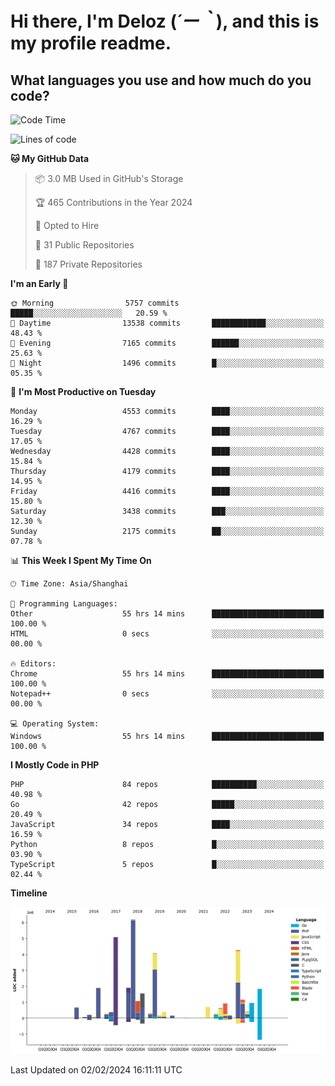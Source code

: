 # **Hi there, I'm Deloz (*´ー｀*), and this is my profile readme.**

## **What languages you use and how much do you code?**

<!--START_SECTION:waka-->
![Code Time](http://img.shields.io/badge/Code%20Time-3%2C284%20hrs%2027%20mins-blue)

![Lines of code](https://img.shields.io/badge/From%20Hello%20World%20I%27ve%20Written-35.7%20million%20lines%20of%20code-blue)

**🐱 My GitHub Data** 

> 📦 3.0 MB Used in GitHub's Storage 
 > 
> 🏆 465 Contributions in the Year 2024
 > 
> 💼 Opted to Hire
 > 
> 📜 31 Public Repositories 
 > 
> 🔑 187 Private Repositories 
 > 
**I'm an Early 🐤** 

```text
🌞 Morning                5757 commits        █████░░░░░░░░░░░░░░░░░░░░   20.59 % 
🌆 Daytime                13538 commits       ████████████░░░░░░░░░░░░░   48.43 % 
🌃 Evening                7165 commits        ██████░░░░░░░░░░░░░░░░░░░   25.63 % 
🌙 Night                  1496 commits        █░░░░░░░░░░░░░░░░░░░░░░░░   05.35 % 
```
📅 **I'm Most Productive on Tuesday** 

```text
Monday                   4553 commits        ████░░░░░░░░░░░░░░░░░░░░░   16.29 % 
Tuesday                  4767 commits        ████░░░░░░░░░░░░░░░░░░░░░   17.05 % 
Wednesday                4428 commits        ████░░░░░░░░░░░░░░░░░░░░░   15.84 % 
Thursday                 4179 commits        ████░░░░░░░░░░░░░░░░░░░░░   14.95 % 
Friday                   4416 commits        ████░░░░░░░░░░░░░░░░░░░░░   15.80 % 
Saturday                 3438 commits        ███░░░░░░░░░░░░░░░░░░░░░░   12.30 % 
Sunday                   2175 commits        ██░░░░░░░░░░░░░░░░░░░░░░░   07.78 % 
```


📊 **This Week I Spent My Time On** 

```text
🕑︎ Time Zone: Asia/Shanghai

💬 Programming Languages: 
Other                    55 hrs 14 mins      █████████████████████████   100.00 % 
HTML                     0 secs              ░░░░░░░░░░░░░░░░░░░░░░░░░   00.00 % 

🔥 Editors: 
Chrome                   55 hrs 14 mins      █████████████████████████   100.00 % 
Notepad++                0 secs              ░░░░░░░░░░░░░░░░░░░░░░░░░   00.00 % 

💻 Operating System: 
Windows                  55 hrs 14 mins      █████████████████████████   100.00 % 
```

**I Mostly Code in PHP** 

```text
PHP                      84 repos            ██████████░░░░░░░░░░░░░░░   40.98 % 
Go                       42 repos            █████░░░░░░░░░░░░░░░░░░░░   20.49 % 
JavaScript               34 repos            ████░░░░░░░░░░░░░░░░░░░░░   16.59 % 
Python                   8 repos             █░░░░░░░░░░░░░░░░░░░░░░░░   03.90 % 
TypeScript               5 repos             █░░░░░░░░░░░░░░░░░░░░░░░░   02.44 % 
```



**Timeline**

![Lines of Code chart](https://raw.githubusercontent.com/deloz/deloz/main/assets/bar_graph.png)


 Last Updated on 02/02/2024 16:11:11 UTC
<!--END_SECTION:waka-->
